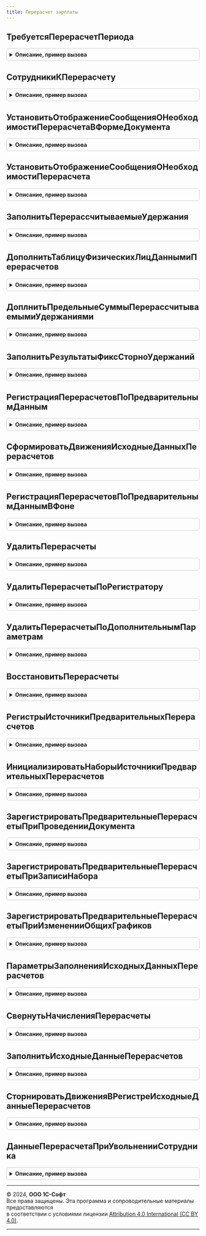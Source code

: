 ```yaml
---
title: Перерасчет зарплаты
---
```



## ТребуетсяПерерасчетПериода
<details style="margin: 1em 0; padding: 0.5em; border: 1px solid #ccc; border-radius: 6px;">

<summary style="font-weight: bold; cursor: pointer;">Описание, пример вызова</summary>

```bsl

// Возвращает признак того, требуется ли произвести перерасчет зарплаты по сотрудникам организации
// за указанный месяц.
//
// Параметры:
//		Организация	- СправочникСсылка.Организации
//		Месяц		- Дата
//		Сотрудники	- СправочникСсылка.Сотрудники или массив ссылок.
//
// Возвращаемое значение:
//		Число - Количество сотрудников, для которых требуется выполнить доначисление (перерасчет).
//
Функция ТребуетсяПерерасчетПериода(Организация, Месяц, Сотрудники = Неопределено) Экспорт
```

Пример вызова
```bsl
Результат = ПерерасчетЗарплаты.ТребуетсяПерерасчетПериода(Организация, Месяц, Сотрудники);
```
</details>

## СотрудникиКПерерасчету
<details style="margin: 1em 0; padding: 0.5em; border: 1px solid #ccc; border-radius: 6px;">

<summary style="font-weight: bold; cursor: pointer;">Описание, пример вызова</summary>

```bsl

// Возвращает массив сотрудников по которым необходимо выполнить доначисления (перерасчет)
// в указанной организации и за указанный месяц.
//
// Параметры:
//		Организация	- СправочникСсылка.Организации
//		Месяц		- Дата
//		Сотрудники	- СправочникСсылка.Сотрудники или массив ссылок.
//
// Возвращаемое значение:
//		Массив
//
Функция СотрудникиКПерерасчету(Организация, Месяц, Сотрудники = Неопределено) Экспорт
```

Пример вызова
```bsl
Результат = ПерерасчетЗарплаты.СотрудникиКПерерасчету(Организация, Месяц, Сотрудники);
```
</details>

## УстановитьОтображениеСообщенияОНеобходимостиПерерасчетаВФормеДокумента
<details style="margin: 1em 0; padding: 0.5em; border: 1px solid #ccc; border-radius: 6px;">

<summary style="font-weight: bold; cursor: pointer;">Описание, пример вызова</summary>

```bsl

// Устанавливает отображение надписи о необходимости произвести перерасчет
// зарплаты в форме документа начисление зарплаты.
//
// Параметры:
//		Форма			- ФормаКлиентскогоПриложения
//
Процедура УстановитьОтображениеСообщенияОНеобходимостиПерерасчетаВФормеДокумента(Форма, Документ) Экспорт
```

Пример вызова
```bsl
ПерерасчетЗарплаты.УстановитьОтображениеСообщенияОНеобходимостиПерерасчетаВФормеДокумента(Форма, Документ) 
```
</details>

## УстановитьОтображениеСообщенияОНеобходимостиПерерасчета
<details style="margin: 1em 0; padding: 0.5em; border: 1px solid #ccc; border-radius: 6px;">

<summary style="font-weight: bold; cursor: pointer;">Описание, пример вызова</summary>

```bsl

// Устанавливает отображение надписи о необходимости произвести перерасчет
// зарплаты в указанном месяце.
//
// Параметры:
//		Форма			- ФормаКлиентскогоПриложения
//		Организация		- СправочникСсылка.Организации
//		Месяц			- Дата
//		СкрытьСообщение - Булево
//
Процедура УстановитьОтображениеСообщенияОНеобходимостиПерерасчета(Форма, Организация, Месяц, СкрытьСообщение = Ложь, СписокСотрудников = Неопределено, Документ = Неопределено) Экспорт
```

Пример вызова
```bsl
ПерерасчетЗарплаты.УстановитьОтображениеСообщенияОНеобходимостиПерерасчета(Форма, Организация, Месяц, СкрытьСообщение, СписокСотрудников, Документ);
```
</details>

## ЗаполнитьПерерассчитываемыеУдержания
<details style="margin: 1em 0; padding: 0.5em; border: 1px solid #ccc; border-radius: 6px;">

<summary style="font-weight: bold; cursor: pointer;">Описание, пример вызова</summary>

```bsl

// Процедура предназначена для добавления строк перерасчета удержаний сотрудникам.
// Выполняется при выявлении удержаний.
//
// Параметры
//	- МенеджерВременныхТаблиц, содержащий ВТСотрудникиПериоды с полями Сотрудник, Организация, ДатаНачала, ДатаОкончания.
//	- Удержания - таблица значений с полями
//	* ФизическоеЛицо
//	* Организация
//	* Удержание
//	* ДатаНачала
//	* ДатаОкончания
//	- ДополнительныеСвойства - Структура, дополнительные свойства менеджера расчета.
//
Процедура ЗаполнитьПерерассчитываемыеУдержания(МенеджерВременныхТаблиц, Удержания, ДополнительныеСвойства) Экспорт
```

Пример вызова
```bsl
ПерерасчетЗарплаты.ЗаполнитьПерерассчитываемыеУдержания(МенеджерВременныхТаблиц, Удержания, ДополнительныеСвойства) 
```
</details>

## ДополнитьТаблицуФизическихЛицДаннымиПерерасчетов
<details style="margin: 1em 0; padding: 0.5em; border: 1px solid #ccc; border-radius: 6px;">

<summary style="font-weight: bold; cursor: pointer;">Описание, пример вызова</summary>

```bsl

// Процедура предназначена для добавления физических лиц к выявлению удержаний.
//
// Параметры
//	- ТаблицаФизическихЛиц, Таблица значений, см. МенеджерРасчетаЗарплаты.ТаблицаФизическихЛиц
//	- МенеджерРасчета - Обработка.МенеджерРасчетаЗарплаты.
Процедура ДополнитьТаблицуФизическихЛицДаннымиПерерасчетов(ТаблицаФизическихЛиц, МенеджерРасчета) Экспорт
```

Пример вызова
```bsl
ПерерасчетЗарплаты.ДополнитьТаблицуФизическихЛицДаннымиПерерасчетов(ТаблицаФизическихЛиц, МенеджерРасчета) 
```
</details>

## ДоплнитьПредельныеСуммыПерерассчитываемымиУдержаниями
<details style="margin: 1em 0; padding: 0.5em; border: 1px solid #ccc; border-radius: 6px;">

<summary style="font-weight: bold; cursor: pointer;">Описание, пример вызова</summary>

```bsl

// Процедура добавляет предельные суммы по перерассчитываемым удержаниям.
//
// Параметры
//	- ПредельныеСуммыУдержаний - таблица значений с полями предельных сумм удержаний.
//	- МенеджерРасчетаЗарплаты - ОбработкаОбъект.МенеджерРасчетаЗарплаты
//
Процедура ДоплнитьПредельныеСуммыПерерассчитываемымиУдержаниями(ПредельныеСуммыУдержаний, МенеджерРасчетаЗарплаты) Экспорт
```

Пример вызова
```bsl
ПерерасчетЗарплаты.ДоплнитьПредельныеСуммыПерерассчитываемымиУдержаниями(ПредельныеСуммыУдержаний, МенеджерРасчетаЗарплаты) 
```
</details>

## ЗаполнитьРезультатыФиксСторноУдержаний
<details style="margin: 1em 0; padding: 0.5em; border: 1px solid #ccc; border-radius: 6px;">

<summary style="font-weight: bold; cursor: pointer;">Описание, пример вызова</summary>

```bsl

// Заполняет суммы перерассчитываемых удержаний, которых совсем не осталось в составе плановых.
//
// Параметры
//		МенеджерВременныхТаблиц - МенеджерВременныхТаблиц, содержащий ВТСотрудникиПериоды с полями Сотрудник, Организация, ДатаНачала, ДатаОкончания.
//		ОчередностьРасчета	- очередность расчета удержаний, рассчитываемых в данный момент.
//		СтрокиПоИдентификатору	- Соответствие, где Ключ - идентификатор строки, значение строка удержаний.
//
Процедура ЗаполнитьРезультатыФиксСторноУдержаний(МенеджерВременныхТаблиц, ОчередностьРасчета, СтрокиПоИдентификатору) Экспорт
```

Пример вызова
```bsl
ПерерасчетЗарплаты.ЗаполнитьРезультатыФиксСторноУдержаний(МенеджерВременныхТаблиц, ОчередностьРасчета, СтрокиПоИдентификатору) 
```
</details>

## РегистрацияПерерасчетовПоПредварительнымДанным
<details style="margin: 1em 0; padding: 0.5em; border: 1px solid #ccc; border-radius: 6px;">

<summary style="font-weight: bold; cursor: pointer;">Описание, пример вызова</summary>

```bsl

// Регистрирует перерасчеты по предварительным данным в регистре ПредварительныеПерерасчеты
//
Процедура РегистрацияПерерасчетовПоПредварительнымДанным(Регистратор = Неопределено, Организация = Неопределено) Экспорт
```

Пример вызова
```bsl
ПерерасчетЗарплаты.РегистрацияПерерасчетовПоПредварительнымДанным(Регистратор, Организация);
```
</details>

## СформироватьДвиженияИсходныеДанныхПерерасчетов
<details style="margin: 1em 0; padding: 0.5em; border: 1px solid #ccc; border-radius: 6px;">

<summary style="font-weight: bold; cursor: pointer;">Описание, пример вызова</summary>

```bsl

// Формирует движения по регистрам подсистемы.
// Параметры:
//		Движения - коллекция движений регистратора.
//		Организация
//		ПериодРегистрации
//		Начисления - таблица значений с колонками табличных частей начислений документов
//
Процедура СформироватьДвиженияИсходныеДанныхПерерасчетов(Движения, Организация, ПериодРегистрации, Начисления) Экспорт
```

Пример вызова
```bsl
ПерерасчетЗарплаты.СформироватьДвиженияИсходныеДанныхПерерасчетов(Движения, Организация, ПериодРегистрации, Начисления) 
```
</details>

## РегистрацияПерерасчетовПоПредварительнымДаннымВФоне
<details style="margin: 1em 0; padding: 0.5em; border: 1px solid #ccc; border-radius: 6px;">

<summary style="font-weight: bold; cursor: pointer;">Описание, пример вызова</summary>

```bsl

// Регистрирует перерасчеты по предварительным данным в регистре ПредварительныеПерерасчеты в фоне.
//
Процедура РегистрацияПерерасчетовПоПредварительнымДаннымВФоне(Регистратор = Неопределено, Организация = Неопределено) Экспорт
```

Пример вызова
```bsl
ПерерасчетЗарплаты.РегистрацияПерерасчетовПоПредварительнымДаннымВФоне(Регистратор, Организация);
```
</details>

## УдалитьПерерасчеты
<details style="margin: 1em 0; padding: 0.5em; border: 1px solid #ccc; border-radius: 6px;">

<summary style="font-weight: bold; cursor: pointer;">Описание, пример вызова</summary>

```bsl

// Удаляет сведения о необходимости произвести перерасчет, по окончании проведения документа
// начисление зарплаты.
//
// Параметры:
//		Регистратор							- ДокументСсылка.НачислениеЗарплаты
//		УдалитьПерерасчетыТекущегоПериода	- Булево, Истина если было произведено перезаполнение
//												формы документа и перерасчеты текущего месяца начисления
//												учтены в таблице начислений
//		ПериодыРасчетаСотрудников			- ТаблицаЗначений, с перерасчетами сотрудников проведенных до перепроведения документа,
//													если в ходе работы с документами были удалены записи перерасчетов, информация
//													о необходимости проведения перерасчетов будет восстановлена
//												* Организация
//												* Сотрудник
//												* ПериодДействия
//
Процедура УдалитьПерерасчеты(Регистратор, УдалитьПерерасчетыТекущегоПериода) Экспорт
```

Пример вызова
```bsl
ПерерасчетЗарплаты.УдалитьПерерасчеты(Регистратор, УдалитьПерерасчетыТекущегоПериода) 
```
</details>

## УдалитьПерерасчетыПоРегистратору
<details style="margin: 1em 0; padding: 0.5em; border: 1px solid #ccc; border-radius: 6px;">

<summary style="font-weight: bold; cursor: pointer;">Описание, пример вызова</summary>

```bsl

// Удаляет сведения о необходимости произвести перерасчет по конкретному документу, по окончании проведения документа
// рассчитывающего начисления не являющемся документом "Начисление зарплаты".
//
// Параметры:
//		Регистратор		- ДокументСсылка
//		Сотрудники		- Массив, ссылки на сотрудников, по которым нужно удалить сведения
//		ФизическиеЛица	- Массив, ссылки на физических лиц, по которым нужно удалить сведения об удержаниях.
//
Процедура УдалитьПерерасчетыПоРегистратору(Регистратор, Сотрудники = Неопределено, ФизическиеЛица = Неопределено) Экспорт
```

Пример вызова
```bsl
ПерерасчетЗарплаты.УдалитьПерерасчетыПоРегистратору(Регистратор, Сотрудники, ФизическиеЛица);
```
</details>

## УдалитьПерерасчетыПоДополнительнымПараметрам
<details style="margin: 1em 0; padding: 0.5em; border: 1px solid #ccc; border-radius: 6px;">

<summary style="font-weight: bold; cursor: pointer;">Описание, пример вызова</summary>

```bsl

// Удаляет сведения о необходимости произвести перерасчет по конкретному документу, в зависимости от значений
// параметров, переданных в ДополнительныеПараметры.
//
// Параметры:
//		Регистратор				- ДокументСсылка
//		ДополнительныеПараметры	- Структура с ключами
//									* УдалитьПерерасчетыЗарплаты		- Булево
//									* СотрудникиПерерасчетаЗаработка	- Массив
//
Процедура УдалитьПерерасчетыПоДополнительнымПараметрам(Регистратор, ДополнительныеПараметры) Экспорт
```

Пример вызова
```bsl
ПерерасчетЗарплаты.УдалитьПерерасчетыПоДополнительнымПараметрам(Регистратор, ДополнительныеПараметры) 
```
</details>

## ВосстановитьПерерасчеты
<details style="margin: 1em 0; padding: 0.5em; border: 1px solid #ccc; border-radius: 6px;">

<summary style="font-weight: bold; cursor: pointer;">Описание, пример вызова</summary>

```bsl

// Восстанавливает записи о необходимости проведения перерасчета, при отмене проведения
// документа начисления зарплаты, с заполненной табличной частью начисления перерасчеты.
//
// Параметры:
//		Регистратор	- ДокументСсылка.НачислениеЗарплаты
//		Организация	- СотрудникСсылка.Организации
//
Процедура ВосстановитьПерерасчеты(Регистратор, Организация) Экспорт
```

Пример вызова
```bsl
ПерерасчетЗарплаты.ВосстановитьПерерасчеты(Регистратор, Организация) 
```
</details>

## РегистрыИсточникиПредварительныхПерерасчетов
<details style="margin: 1em 0; padding: 0.5em; border: 1px solid #ccc; border-radius: 6px;">

<summary style="font-weight: bold; cursor: pointer;">Описание, пример вызова</summary>

```bsl

// Возвращает список регистров, являющихся источниками возможных перерасчетов
//
// Возвращаемое значение:
//		Соответствие
//
Функция РегистрыИсточникиПредварительныхПерерасчетов() Экспорт
```

Пример вызова
```bsl
Результат = ПерерасчетЗарплаты.РегистрыИсточникиПредварительныхПерерасчетов() 
```
</details>

## ИнициализироватьНаборыИсточникиПредварительныхПерерасчетов
<details style="margin: 1em 0; padding: 0.5em; border: 1px solid #ccc; border-radius: 6px;">

<summary style="font-weight: bold; cursor: pointer;">Описание, пример вызова</summary>

```bsl

// Отменяет необходимость формирования предварительных перерасчетов для регистров, инициирующих перерасчеты,
//	т.к. анализ будет происходить при проведении документа
//
// Параметры:
//		ДокументОбъект	- ДокументОбъект
//		РежимЗаписи		- РежимЗаписиДокумента
//
Процедура ИнициализироватьНаборыИсточникиПредварительныхПерерасчетов(ДокументОбъект, РежимЗаписи) Экспорт
```

Пример вызова
```bsl
ПерерасчетЗарплаты.ИнициализироватьНаборыИсточникиПредварительныхПерерасчетов(ДокументОбъект, РежимЗаписи) 
```
</details>

## ЗарегистрироватьПредварительныеПерерасчетыПриПроведенииДокумента
<details style="margin: 1em 0; padding: 0.5em; border: 1px solid #ccc; border-radius: 6px;">

<summary style="font-weight: bold; cursor: pointer;">Описание, пример вызова</summary>

```bsl

// Регистрирует предварительные перерасчеты при проведении документа
//
// Параметры:
//		ДокументОбъект	- ДокументОбъект
//
Процедура ЗарегистрироватьПредварительныеПерерасчетыПриПроведенииДокумента(ДокументОбъект) Экспорт
```

Пример вызова
```bsl
ПерерасчетЗарплаты.ЗарегистрироватьПредварительныеПерерасчетыПриПроведенииДокумента(ДокументОбъект) 
```
</details>

## ЗарегистрироватьПредварительныеПерерасчетыПриЗаписиНабора
<details style="margin: 1em 0; padding: 0.5em; border: 1px solid #ccc; border-radius: 6px;">

<summary style="font-weight: bold; cursor: pointer;">Описание, пример вызова</summary>

```bsl

// Регистрирует предварительные перерасчеты при записи набора
//
// Параметры:
//		НаборЗаписей	- НаборЗаписей
//
Процедура ЗарегистрироватьПредварительныеПерерасчетыПриЗаписиНабора(НаборЗаписей) Экспорт
```

Пример вызова
```bsl
ПерерасчетЗарплаты.ЗарегистрироватьПредварительныеПерерасчетыПриЗаписиНабора(НаборЗаписей) 
```
</details>

## ЗарегистрироватьПредварительныеПерерасчетыПриИзмененииОбщихГрафиков
<details style="margin: 1em 0; padding: 0.5em; border: 1px solid #ccc; border-radius: 6px;">

<summary style="font-weight: bold; cursor: pointer;">Описание, пример вызова</summary>

```bsl

// Регистрирует предварительные перерасчеты при изменении данных общего графика
//
// Параметры:
//		СотрудникиПериоды	- ТаблицаЗначений, колонки:
//			* Сотрудник - СправочникСсылка.Сотрудники
//			* Месяц - Дата
//		ГрафикРаботы	- СправочникСсылка.ГрафикиРаботыСотрудников
//
Процедура ЗарегистрироватьПредварительныеПерерасчетыПриИзмененииОбщихГрафиков(СотрудникиПериоды, ГрафикРаботы) Экспорт
```

Пример вызова
```bsl
ПерерасчетЗарплаты.ЗарегистрироватьПредварительныеПерерасчетыПриИзмененииОбщихГрафиков(СотрудникиПериоды, ГрафикРаботы) 
```
</details>

## ПараметрыЗаполненияИсходныхДанныхПерерасчетов
<details style="margin: 1em 0; padding: 0.5em; border: 1px solid #ccc; border-radius: 6px;">

<summary style="font-weight: bold; cursor: pointer;">Описание, пример вызова</summary>

```bsl

Функция ПараметрыЗаполненияИсходныхДанныхПерерасчетов() Экспорт
```

Пример вызова
```bsl
Результат = ПерерасчетЗарплаты.ПараметрыЗаполненияИсходныхДанныхПерерасчетов() 
```
</details>

## СвернутьНачисленияПерерасчеты
<details style="margin: 1em 0; padding: 0.5em; border: 1px solid #ccc; border-radius: 6px;">

<summary style="font-weight: bold; cursor: pointer;">Описание, пример вызова</summary>

```bsl

Процедура СвернутьНачисленияПерерасчеты(НачисленияПерерасчет) Экспорт
```

Пример вызова
```bsl
ПерерасчетЗарплаты.СвернутьНачисленияПерерасчеты(НачисленияПерерасчет) 
```
</details>

## ЗаполнитьИсходныеДанныеПерерасчетов
<details style="margin: 1em 0; padding: 0.5em; border: 1px solid #ccc; border-radius: 6px;">

<summary style="font-weight: bold; cursor: pointer;">Описание, пример вызова</summary>

```bsl

Процедура ЗаполнитьИсходныеДанныеПерерасчетов(ПараметрыОбновления, МетаданныеДокумента, ПараметрыЗаполнения) Экспорт
```

Пример вызова
```bsl
ПерерасчетЗарплаты.ЗаполнитьИсходныеДанныеПерерасчетов(ПараметрыОбновления, МетаданныеДокумента, ПараметрыЗаполнения) 
```
</details>

## СторнироватьДвиженияВРегистреИсходныеДанныеПерерасчетов
<details style="margin: 1em 0; padding: 0.5em; border: 1px solid #ccc; border-radius: 6px;">

<summary style="font-weight: bold; cursor: pointer;">Описание, пример вызова</summary>

```bsl

Процедура СторнироватьДвиженияВРегистреИсходныеДанныеПерерасчетов(НаборЗаписей, ИсправленныйДокумент, МетаданныеРегистра, Записывать = Ложь) Экспорт
```

Пример вызова
```bsl
ПерерасчетЗарплаты.СторнироватьДвиженияВРегистреИсходныеДанныеПерерасчетов(НаборЗаписей, ИсправленныйДокумент, МетаданныеРегистра, Записывать);
```
</details>

## ДанныеПерерасчетаПриУвольненииСотрудника
<details style="margin: 1em 0; padding: 0.5em; border: 1px solid #ccc; border-radius: 6px;">

<summary style="font-weight: bold; cursor: pointer;">Описание, пример вызова</summary>

```bsl

Функция ДанныеПерерасчетаПриУвольненииСотрудника(ДокументУвольнения, ИсправленныйДокумент, Сотрудники, Организация, ДатаУвольнения, ПериодПерерасчетов, ИсключаемыеРегистраторы, МенеджерРасчета) Экспорт
```

Пример вызова
```bsl
Результат = ПерерасчетЗарплаты.ДанныеПерерасчетаПриУвольненииСотрудника(ДокументУвольнения, ИсправленныйДокумент, Сотрудники, Организация, ДатаУвольнения, ПериодПерерасчетов, ИсключаемыеРегистраторы, МенеджерРасчета) 
```
</details>

---

© 2024, **ООО 1С-Софт**  
Все права защищены. Эта программа и сопроводительные материалы предоставляются  
в соответствии с условиями лицензии [Attribution 4.0 International (CC BY 4.0)](https://creativecommons.org/licenses/by/4.0/legalcode).

---
